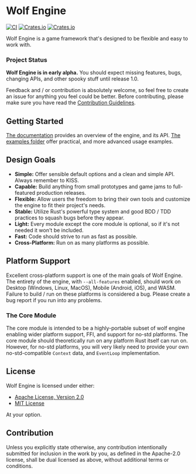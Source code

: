 # Wolf Engine

[![CI](https://github.com/AlexiWolf/wolf_engine/actions/workflows/ci.yml/badge.svg)](https://github.com/AlexiWolf/wolf_engine/actions/workflows/ci.yml)
[![Crates.io](https://img.shields.io/crates/l/wolf_engine)](https://github.com/AlexiWolf/wolf_engine#license)
[![Crates.io](https://img.shields.io/crates/v/wolf_engine)](https://crates.io/crates/wolf_engine)

Wolf Engine is a game framework that's designed to be flexible and easy to work with.

### Project Status

**Wolf Engine is in early alpha.** You should expect missing features, bugs, changing APIs, and other spooky stuff 
until release 1.0.

Feedback and / or contribution is absolutely welcome, so feel free to create an issue for anything you feel could be 
better. Before contributing, please make sure you have read the [Contribution Guidelines](#Contribution).

## Getting Started

[The documentation](https://docs.rs/wolf_engine/latest/wolf_engine/) provides an overview of the engine, and its API.
[The examples folder](https://github.com/AlexiWolf/wolf_engine/tree/main/examples) offer practical, and more advanced 
usage examples.

## Design Goals

- **Simple:** Offer sensible default options and a clean and simple API.  Always remember to KISS.
- **Capable:** Build anything from small prototypes and game jams to full-featured production releases.
- **Flexible:** Allow users the freedom to bring their own tools and customize the engine to fit their project's needs.
- **Stable:** Utilize Rust's powerful type system and good BDD / TDD practices to squash bugs before they appear.
- **Light:** Every module except the core module is optional, so if it's not needed it won't be included.
- **Fast:** Code should strive to run as fast as possible.
- **Cross-Platform:** Run on as many platforms as possible.

## Platform Support 

Excellent cross-platform support is one of the main goals of Wolf Engine.  The entirety of the engine, with
`--all-features` enabled, should work on Desktop (Windows, Linux, MacOS), Mobile (Android, iOS), and WASM. Failure to 
build / run on these platforms is considered a bug.  Please create a bug report if you run into any problems.

### The Core Module 

The core module is intended to be a highly-portable subset of wolf engine enabling wider platform support, FFI, and 
support for no-std platforms.  The core module should theoretically run on any platform Rust itself can run on.  
However, for no-std platforms, you will very likely need to provide your own no-std-compatible `Context` data, and 
`EventLoop` implementation.

## License

Wolf Engine is licensed under either:

- [Apache License, Version 2.0](LICENSE-APACHE)
- [MIT License](LICENSE-MIT)

At your option.

## Contribution

Unless you explicitly state otherwise, any contribution intentionally submitted for inclusion in the work by you, as 
defined in the Apache-2.0 license, shall be dual licensed as above, without additional terms or conditions.

